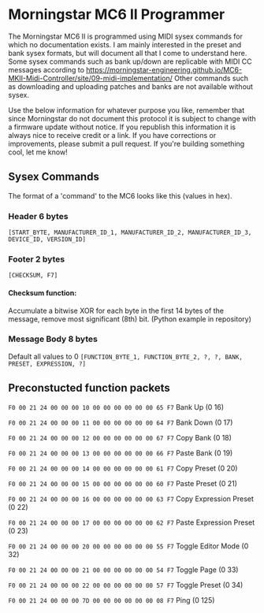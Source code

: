 # Morningstar MC6 II Programmer

The Morningstar MC6 II is programmed using MIDI sysex commands for which no documentation exists. I am mainly interested in the preset and bank sysex formats, but will document all that I come to understand here. Some sysex commands such as bank up/down are replicable with MIDI CC messages according to https://morningstar-engineering.github.io/MC6-MKII-Midi-Controller/site/09-midi-implementation/
Other commands such as downloading and uploading patches and banks are not available without sysex. 

Use the below information for whatever purpose you like, remember that since Morningstar do not document this protocol it is subject to change with a firmware update without notice.
If you republish this information it is always nice to receive credit or a link. If you have corrections or improvements, please submit a pull request. If you're building something cool, let me know!

## Sysex Commands

The format of a 'command' to the MC6 looks like this (values in hex).

### Header 6 bytes
`[START_BYTE, MANUFACTURER_ID_1, MANUFACTURER_ID_2, MANUFACTURER_ID_3, DEVICE_ID, VERSION_ID]`

### Footer 2 bytes 
`[CHECKSUM, F7]`

#### Checksum function:

Accumulate a bitwise XOR for each byte in the first 14 bytes of the message, remove most significant (8th) bit. (Python example in repository)

### Message Body 8 bytes
Default all values to 0
`[FUNCTION_BYTE_1, FUNCTION_BYTE_2, ?, ?, BANK, PRESET, EXPRESSION, ?]`


## Preconstucted function packets

`F0 00 21 24 00 00 00 10 00 00 00 00 00 00 65 F7`  Bank Up (0 16)

`F0 00 21 24 00 00 00 11 00 00 00 00 00 00 64 F7`  Bank Down (0 17)

`F0 00 21 24 00 00 00 12 00 00 00 00 00 00 67 F7`  Copy Bank (0 18)

`F0 00 21 24 00 00 00 13 00 00 00 00 00 00 66 F7`  Paste Bank (0 19)

`F0 00 21 24 00 00 00 14 00 00 00 00 00 00 61 F7`  Copy Preset (0 20)

`F0 00 21 24 00 00 00 15 00 00 00 00 00 00 60 F7`  Paste Preset (0 21)

`F0 00 21 24 00 00 00 16 00 00 00 00 00 00 63 F7`  Copy Expression Preset (0 22)

`F0 00 21 24 00 00 00 17 00 00 00 00 00 00 62 F7`  Paste Expression Preset (0 23)

`F0 00 21 24 00 00 00 20 00 00 00 00 00 00 55 F7`  Toggle Editor Mode (0 32)

`F0 00 21 24 00 00 00 21 00 00 00 00 00 00 54 F7`  Toggle Page (0 33)

`F0 00 21 24 00 00 00 22 00 00 00 00 00 00 57 F7`  Toggle Preset (0 34)

`F0 00 21 24 00 00 00 7D 00 00 00 00 00 00 08 F7`  Ping (0 125)



